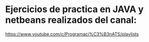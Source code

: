 # Ejercicios de practica en JAVA y netbeans realizados del canal:

https://www.youtube.com/c/Programaci%C3%B3nATS/playlists
